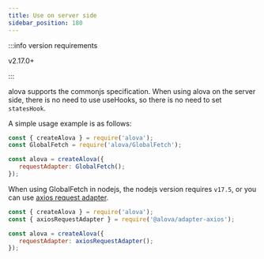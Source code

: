 ```yaml
---
title: Use on server side
sidebar_position: 180
---
```


:::info version requirements

v2.17.0+

:::

alova supports the commonjs specification. When using alova on the server side, there is no need to use useHooks, so there is no need to set `statesHook`.

A simple usage example is as follows:

```javascript
const { createAlova } = require('alova');
const GlobalFetch = require('alova/GlobalFetch');

const alova = createAlova({
   requestAdapter: GlobalFetch();
});
```

When using GlobalFetch in nodejs, the nodejs version requires `v17.5`, or you can use [axios request adapter](/tutorial/request-adapter/alova-adapter-axios/).

```javascript
const { createAlova } = require('alova');
const { axiosRequestAdapter } = require('@alova/adapter-axios');

const alova = createAlova({
   requestAdapter: axiosRequestAdapter();
});
```
